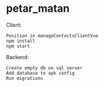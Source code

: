 # petar_matan

Client:

    Position in manageContactsClientVue
    npm install
    npm start

Backend:

    Create empty db on sql server
    Add database to apk config
    Run migrations
